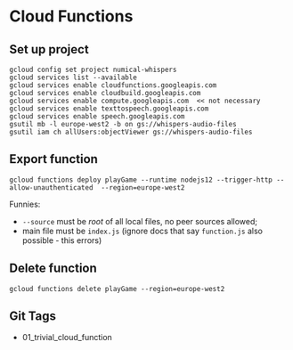 # Cloud Functions

## Set up project
````
gcloud config set project numical-whispers  
gcloud services list --available
gcloud services enable cloudfunctions.googleapis.com  
gcloud services enable cloudbuild.googleapis.com
gcloud services enable compute.googleapis.com  << not necessary
gcloud services enable texttospeech.googleapis.com
gcloud services enable speech.googleapis.com
gsutil mb -l europe-west2 -b on gs://whispers-audio-files
gsutil iam ch allUsers:objectViewer gs://whispers-audio-files
````

## Export function
````
gcloud functions deploy playGame --runtime nodejs12 --trigger-http --allow-unauthenticated  --region=europe-west2
````
Funnies:
* `--source` must be *root* of all local files, no peer sources allowed;
* main file must be `index.js` (ignore docs that say `function.js` also possible - this errors)

## Delete function
````
gcloud functions delete playGame --region=europe-west2
````

## Git Tags
* 01_trivial_cloud_function
